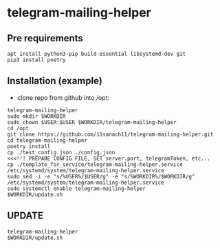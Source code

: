 # telegram-mailing-helper
## Pre requirements
```shell
apt install python3-pip build-essential libsystemd-dev git
pip3 install poetry
```
## Installation (example)
- clone repo from github into /opt:
```shell
telegram-mailing-helper
sudo mkdir $WORKDIR
sudo chown $USER:$USER $WORKDIR/telegram-mailing-helper
cd /opt
git clone https://github.com/11sanach11/telegram-mailing-helper.git
cd telegram-mailing-helper
poetry install
cp ./test_config.json ./config.json
<<<!!! PREPARE CONFIG FILE, SET server.port, telegramToken, etc...
cp ./template_for_service/telegram-mailing-helper.service /etc/systemd/system/telegram-mailing-helper.service
sudo sed -i -e "s/%USER%/$USER/g" -e "s/%WORKDIR%/$WORKDIR/g" /etc/systemd/system/telegram-mailing-helper.service
sudo systemctl enable telegram-mailing-helper
$WORKDIR/update.sh
```

## UPDATE
```shell
telegram-mailing-helper
$WORKDIR/update.sh
```
